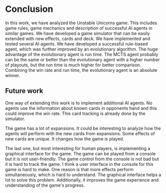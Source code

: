 # Conclusion

In this work, we have analyzed the Unstable Unicorns game. This includes game rules, game mechanics and description of successful AI agents in similar games. We have developed a game simulator that can be easily extended with new effects, cards and deck. We have implemented and tested several AI agents. We have developed a successful rule-based agent, which was further improved by an evolutionary algorithm. The huge advantage of the evolutionary agent is run time. The MCTS agent probably can be the same or better than the evolutionary agent with a higher number of playouts, but the run time is much higher for better comparison. Combining the win rate and run time, the evolutionary agent is an absolute winner.

## Future work

One way of extending this work is to implement additional AI agents. No agents use the information about known cards in opponents hand and this could improve the win rate. This card tracking is already done by the simulator.

The game has a lot of expansions. It could be interesting to analyze how the agents will perform with the new cards from expansions. Some effects of new cards are unique. It changes how the game is played.

The last one, but most interesting for human players, is implementing a graphical interface for the game. The game can be played from a console but it is not user-friendly. The game control from the console is not bad but it is hard to track the game. I think a user interface in the console for this game is hard to make. One reason is that more effects perform simultaneously, which is hard to understand. The graphical interface helps a lot to solve this problem. Additionally, it improves the game experience and understanding of the game's progress.
